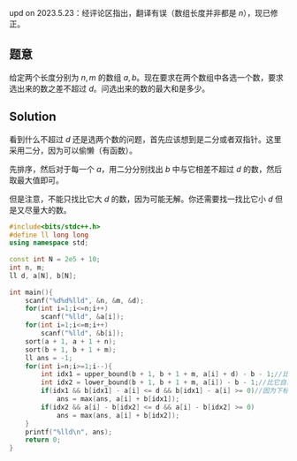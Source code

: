 upd on 2023.5.23：经评论区指出，翻译有误（数组长度并非都是 $n$），现已修正。

## 题意
给定两个长度分别为 $n,m$ 的数组 $a,b$。现在要求在两个数组中各选一个数，要求选出来的数之差不超过 $d$。问选出来的数的最大和是多少。

## Solution
看到什么不超过 $d$ 还是选两个数的问题，首先应该想到是二分或者双指针。这里采用二分，因为可以偷懒（有函数）。

先排序，然后对于每一个 $a$，用二分分别找出 $b$ 中与它相差不超过 $d$ 的数，然后取最大值即可。

但是注意，不能只找比它大 $d$ 的数，因为可能无解。你还需要找一找比它小 $d$ 但是又尽量大的数。

```cpp
#include<bits/stdc++.h>
#define ll long long
using namespace std;
 
const int N = 2e5 + 10;
int n, m;
ll d, a[N], b[N];
 
int main(){
	scanf("%d%d%lld", &n, &m, &d);
	for(int i=1;i<=n;i++)
		scanf("%lld", &a[i]);
	for(int i=1;i<=m;i++)
		scanf("%lld", &b[i]);
	sort(a + 1, a + 1 + n);
	sort(b + 1, b + 1 + m);
	ll ans = -1;
	for(int i=n;i>=1;i--){
		int idx1 = upper_bound(b + 1, b + 1 + m, a[i] + d) - b - 1;//比它大 d 的第一个位置 - 1 一定是差小于 d 的最大位置
		int idx2 = lower_bound(b + 1, b + 1 + m, a[i]) - b - 1;//比它自己小的第一个位置肯定是差最小和最大的
		if(idx1 && b[idx1] - a[i] <= d && b[idx1] - a[i] >= 0)//因为下标 -1，所以还需要判断合不合法（跨了两个 d 的情况）
			ans = max(ans, a[i] + b[idx1]);
		if(idx2 && a[i] - b[idx2] <= d && a[i] - b[idx2] >= 0)
			ans = max(ans, a[i] + b[idx2]);
	}
	printf("%lld\n", ans);
	return 0; 
}
```